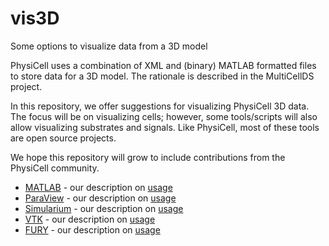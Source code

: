 # vis3D
Some options to visualize data from a 3D model

PhysiCell uses a combination of XML and (binary) MATLAB formatted files to store data 
for a 3D model. The rationale is described in the MultiCellDS project.

In this repository, we offer suggestions for visualizing PhysiCell 3D data. The focus will be on visualizing cells; however, some tools/scripts will also allow visualizing substrates and signals. Like PhysiCell, most of these tools are open source projects. 

We hope this repository will grow to include contributions from the PhysiCell community.

* [MATLAB](https://www.mathworks.com/products/matlab.html) - our description on [usage](MATLAB/README.md)
* [ParaView](https://www.paraview.org/) - our description on [usage](ParaView/README.md)
* [Simularium](https://simularium.allencell.org/) - our description on [usage](Simularium/README.md)
* [VTK](https://vtk.org/) - our description on [usage](VTK/README.md)
* [FURY](https://furl.gl) - our description on [usage](FURY/README.md)